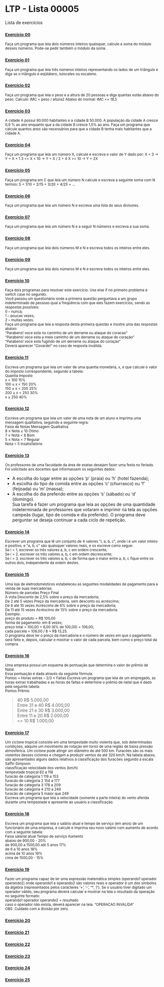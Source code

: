 # LTP - Lista 00005
Lista de exercícios

### <sub>[Exercício 00](https://github.com/albertocerqueira/logica-tecnica-programacao/blob/master/src/br/com/logica/tecnicas/programacao/exercicios00005/Exercicicio00.java "Exercício 00")<sub>
<sub>Faça um programa que leia dois números inteiros quaisquer, calcule a soma do módulo desses números. Pode-se pedir também o módulo da soma.</sub>

### <sub>[Exercício 01](https://github.com/albertocerqueira/logica-tecnica-programacao/blob/master/src/br/com/logica/tecnicas/programacao/exercicios00005/Exercicicio01.java "Exercício 01")<sub>  
<sub>Faça um programa que leia três números inteiros representando os lados de um triângulo e diga se o triângulo é eqüilátero, isósceles ou escaleno.</sub>  
	 
### <sub>[Exercício 02](https://github.com/albertocerqueira/logica-tecnica-programacao/blob/master/src/br/com/logica/tecnicas/programacao/exercicios00005/Exercicicio02.java "Exercício 02")<sub>  
<sub>Faça um programa que leia o peso e a altura de 20 pessoas e diga quantas estão abaixo do peso. 
Calculo: IMC = peso / altura2
Abaixo do normal: IMC <= 18,5</sub>  
	 
### <sub>[Exercício 03](https://github.com/albertocerqueira/logica-tecnica-programacao/blob/master/src/br/com/logica/tecnicas/programacao/exercicios00005/Exercicicio03.java "Exercício 03")<sub>
<sub>A cidade A possui 90.000 habitantes e a cidade B 50.000. A população da cidade A cresce 0,9 % ao ano enquanto que a da cidade B cresce 1,5% ao ano. Faça um programa que calcule quantos anos são necessários para que a cidade B tenha mais habitantes que a cidade A.</sub>  
	 
### <sub>[Exercício 04](https://github.com/albertocerqueira/logica-tecnica-programacao/blob/master/src/br/com/logica/tecnicas/programacao/exercicios00005/Exercicicio04.java "Exercício 04")<sub>
<sub>Faça um programa que leia um número X, calcule e escreva o valor de Y dado por:
X < 3 -> Y = X + 1
3 <= X < 10 -> Y = X / 2 + 4
X >= 10 -> Y = 2X</sub>  
	 
### <sub>[Exercício 05](https://github.com/albertocerqueira/logica-tecnica-programacao/blob/master/src/br/com/logica/tecnicas/programacao/exercicios00005/Exercicicio05.java "Exercício 05")<sub>
<sub>Faça um programa em C que leia um número N calcule e escreva a seguinte soma com N termos: S = 1/10 + 2/15 + 3/20 + 4/25 + ...</sub>  

### <sub>[Exercício 06](https://github.com/albertocerqueira/logica-tecnica-programacao/blob/master/src/br/com/logica/tecnicas/programacao/exercicios00005/Exercicicio06.java "Exercício 06")<sub>
<sub>Faça um programa que leia um número N e escreva uma lista do seus divisores.</sub>  

### <sub>[Exercício 07](https://github.com/albertocerqueira/logica-tecnica-programacao/blob/master/src/br/com/logica/tecnicas/programacao/exercicios00005/Exercicicio07.java "Exercício 07")<sub>
<sub>Faça um programa que leia um número N e a seguir N números e escreva a sua soma.</sub>    

### <sub>[Exercício 08](https://github.com/albertocerqueira/logica-tecnica-programacao/blob/master/src/br/com/logica/tecnicas/programacao/exercicios00005/Exercicicio08.java "Exercício 08")<sub>
<sub>Faça um programa que leia dois números M e N e escreva todos os inteiros entre eles.</sub>  

### <sub>[Exercício 09](https://github.com/albertocerqueira/logica-tecnica-programacao/blob/master/src/br/com/logica/tecnicas/programacao/exercicios00005/Exercicicio09.java "Exercício 09")<sub>
<sub>Faça um programa que leia dois números M e N e escreva todos os inteiros entre eles.</sub>  

### <sub>[Exercício 10](https://github.com/albertocerqueira/logica-tecnica-programacao/blob/master/src/br/com/logica/tecnicas/programacao/exercicios00005/Exercicicio10.java "Exercício 10")<sub>
<sub>Faça dois programas para resolver este exercício. Use else if no primeiro problema e switch case no segundo.  
Você passou um questionário onde a primeira questão perguntava a um grupo indeterminado de pessoas qual a freqüência com que eles fazem exercícios, sendo as respostas possíveis:  
0 – nunca;  
1 – poucas vezes;  
2 – muitas vezes.  
Faça um programa que leia a resposta desta primeira questão e mostre uma das respostas abaixo:  
“Parabens! voce esta no caminho de um derrame ou ataque do coracao”  
“Parabens! voce esta a meio caminho de um derrame ou ataque do coração”  
“Parabens! voce esta fugindo de um derrame ou ataque do coração”  
Deverá aparecer “Covarde!” no caso de resposta inválida.</sub>

### <sub>[Exercício 11](https://github.com/albertocerqueira/logica-tecnica-programacao/blob/master/src/br/com/logica/tecnicas/programacao/exercicios00005/Exercicicio11.java "Exercício 11")<sub>
<sub>Escreva um programa que leia um valor de uma quantia monetária, x, e que calcule o valor do imposto correspondente, segundo a tabela:  
Quantia			Imposto  
x < 100			15%  
100 ≤ x < 150	20%  
150 ≤ x < 200	25%  
200 ≤ x < 250	30%  
x ≥ 250			40%</sub>

### <sub>[Exercício 12](https://github.com/albertocerqueira/logica-tecnica-programacao/blob/master/src/br/com/logica/tecnicas/programacao/exercicios00005/Exercicicio12.java "Exercício 12")<sub>
<sub>Escreva um programa que leia um valor de uma nota de um aluno e imprima uma mensagem qualitativa, seguindo a seguinte regra:  
Faixa de Notas	Mensagem Qualitativa  
8 ≤ Nota ≤ 10	Ótimo  
7 ≤ Nota < 8	Bom  
5 ≤ Nota < 7	Regular  
Nota < 5		Insatisfatório</sub>

### <sub>[Exercício 13](https://github.com/albertocerqueira/logica-tecnica-programacao/blob/master/src/br/com/logica/tecnicas/programacao/exercicios00005/Exercicicio13.java "Exercício 13")<sub>
<sub>Os professores de uma faculdade da área de exatas desejam fazer uma festa no feriado. Foi solicitado aos docentes que informassem os seguintes dados:  
- A escolha do lugar entre as opções ‘p’ (praia) ou ‘h’ (hotel fazenda);  
- A escolha do tipo de comida entre as opções ‘c’ (churrasco) ou ‘f’ (feijoada) ou ‘m’ (massa);  
- A escolha do dia preferido entre as opções ‘s’ (sábado) ou ‘d’ (domingo).  
Sua tarefa é fazer um programa que leia as opções de uma quantidade indeterminada de professores que votaram e imprimir na tela as opções campeãs (lugar, tipo de comida e dia preferido). O programa deve perguntar se deseja continuar a cada ciclo de repetição.</sub>

### <sub>[Exercício 14](https://github.com/albertocerqueira/logica-tecnica-programacao/blob/master/src/br/com/logica/tecnicas/programacao/exercicios00005/Exercicicio14.java "Exercício 14")<sub>
<sub>Escrever um programa que lê um conjunto de 4 valores "i, a, b, c", onde i é um valor inteiro e positivo, e "a, b, c" são quaisquer valores reais, e os escreve como segue:  
Se i = 1, escrever os três valores a, b, c em ordem crescente;  
Se i = 2, escrever os três valores a, b, c em ordem decrescente;  
Se i = 3, escrever os três valores a, b, c de forma que o maior entre a, b, c fique entre os outros dois, independente da ordem destes.</sub>

### <sub>[Exercício 15](https://github.com/albertocerqueira/logica-tecnica-programacao/blob/master/src/br/com/logica/tecnicas/programacao/exercicios00005/Exercicicio15.java "Exercício 15")<sub>
<sub>Uma loja de eletrodomésticos estabeleceu as seguintes modalidades de pagamento para a venda de suas mercadorias:  
Número de parcelas	Preço Final  
À vista				Desconto de 2,5% sobre o preço da mercadoria;  
De 2 até 5 vezes	Preço da mercadoria, sem desconto ou acréscimo;  
De 6 até 10 vezes	Acréscimo de 6% sobre o preço da mercadoria;  
De 11 até 15 vezes	Acréscimo de 13% sobre o preço da mercadoria.  
Exemplo:  
preço do produto = R$ 100,00  
forma de pagamento: em 8 vezes;  
preço total = 100,00 + 6,00 (6% de 100,00) = 106,00;  
cada parcela = 106,00 / 8 = R$ 13,25.  
O programa deve ler o preço da mercadoria e o número de vezes em que o pagamento será feito e, depois, calcular e mostrar o valor de cada parcela, bem como o preço total da compra.</sub>

### <sub>[Exercício 16](https://github.com/albertocerqueira/logica-tecnica-programacao/blob/master/src/br/com/logica/tecnicas/programacao/exercicios00005/Exercicicio16.java "Exercício 16")<sub>
<sub>Uma empresa possui um esquema de pontuação que determina o valor do prêmio de Natal.  
Essa pontuação é dada através da seguinte fórmula:  
Pontos = Horas extras – 2/3 * Faltas
Escreva um programa que leia de um empregado, as horas extras trabalhadas e as horas de faltas e determine o prêmio de natal que é dado pela seguinte tabela:  
Pontos			Prêmio  
> 40			R$ 5.000,00  
Entre 31 e 40	R$ 4.000,00  
Entre 21 e 30	R$ 3.000,00  
Entre 11 e 20	R$ 2.000,00  
<= 10			R$ 1.000,00</sub>

### <sub>[Exercício 17](https://github.com/albertocerqueira/logica-tecnica-programacao/blob/master/src/br/com/logica/tecnicas/programacao/exercicios00005/Exercicicio17.java "Exercício 17")<sub>
<sub>Um ciclone tropical consiste em uma tempestade muito violenta que, sob determinadas condições, adquire um movimento de rotação em torno de uma região de baixa pressão atmosférica. Um ciclone pode atingir um diâmetro de até 500 km. Furacões são os mais violentos desses ciclones e chegam a produzir ventos de até 320 km/h. Na tabela abaixo, são apresentados alguns dados relativos à classificação dos furacões segundo a escala Saffir-Simpson:  
 classificação				velocidade dos ventos (km/h)  
tempestade tropical			62 a 118  
furacão de categoria 1		119 a 153  
furacão de categoria 2		154 a 177  
furacão de categoria 3		178 a 209  
furacão de categoria 4		210 a 249  
furacão de categoria 5		maior que 249  
Escreva um programa que leia a velocidade (somente a parte inteira) do vento aferida durante uma tempestade e apresente ao usuário a classificação.</sub>

### <sub>[Exercício 18](https://github.com/albertocerqueira/logica-tecnica-programacao/blob/master/src/br/com/logica/tecnicas/programacao/exercicios00005/Exercicicio18.java "Exercício 18")<sub>
<sub>Escreva um programa que leia o salário atual e tempo de serviço (em anos) de um funcionário de uma empresa, e calcule e imprima seu novo salário com aumento de acordo com a seguinte tabela:  
Faixa salarial atual		Tempo de serviço	Aumento  
abaixo de 900,00			-					20%  
de 900,00 a 1500,00			até 5 anos			17%  
							de 6 a 10 anos		18%  
							acima de 10 anos	19%  
cima de 1500,00				-					15%</sub>

### <sub>[Exercício 19](https://github.com/albertocerqueira/logica-tecnica-programacao/blob/master/src/br/com/logica/tecnicas/programacao/exercicios00005/Exercicicio19.java "Exercício 19")<sub>
<sub>Fazer um programa capaz de ler uma expressão matemática simples (operando1 operador operando2) onde operando1 e operando2 são valores reais e operador é um dos símbolos da álgebra (representados pelos caracteres ‘+’, ’-’, ’*’, ’/’). Se o usuário tiver digitado um operador válido, seu programa deverá calcular e mostrar na tela o resultado da operação no seguinte formato:  
operando1 operador operando2 = resultado  
caso o operador não exista, deverá aparecer na tela: “OPERACAO INVALIDA”  
OBS. Cuidado com a divisão por zero.</sub>

### <sub>[Exercício 20](https://github.com/albertocerqueira/logica-tecnica-programacao/blob/master/src/br/com/logica/tecnicas/programacao/exercicios00005/Exercicicio20.java "Exercício 20")<sub>
<sub></sub>

### <sub>[Exercício 21](https://github.com/albertocerqueira/logica-tecnica-programacao/blob/master/src/br/com/logica/tecnicas/programacao/exercicios00005/Exercicicio21.java "Exercício 21")<sub>
<sub></sub>

### <sub>[Exercício 22](https://github.com/albertocerqueira/logica-tecnica-programacao/blob/master/src/br/com/logica/tecnicas/programacao/exercicios00005/Exercicicio22.java "Exercício 22")<sub>
<sub></sub>

### <sub>[Exercício 23](https://github.com/albertocerqueira/logica-tecnica-programacao/blob/master/src/br/com/logica/tecnicas/programacao/exercicios00005/Exercicicio23.java "Exercício 23")<sub>
<sub></sub>

### <sub>[Exercício 24](https://github.com/albertocerqueira/logica-tecnica-programacao/blob/master/src/br/com/logica/tecnicas/programacao/exercicios00005/Exercicicio24.java "Exercício 24")<sub>
<sub></sub>

### <sub>[Exercício 25](https://github.com/albertocerqueira/logica-tecnica-programacao/blob/master/src/br/com/logica/tecnicas/programacao/exercicios00005/Exercicicio25.java "Exercício 25")<sub>
<sub></sub>
